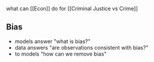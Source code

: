 what can [[Econ]] do for [[Criminal Justice vs Crime]]
## Bias
- models answer "what is bias?"
- data answers "are observations consistent with bias?"
- to models "how can we remove bias"
